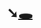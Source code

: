 # ➘<a href="https://admiring-pike-75c4b2.netlify.app/" target="_blank">🕳</a>
<!--
**PagoDingo/PagoDingo**
-->



